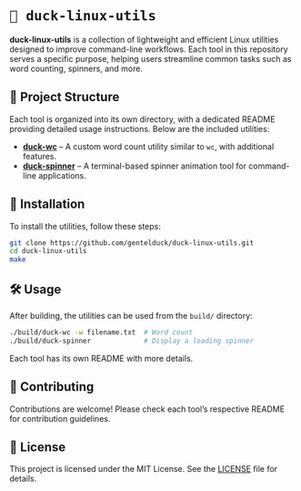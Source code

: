 # `🦆 duck-linux-utils`  

**duck-linux-utils** is a collection of lightweight and efficient Linux utilities designed to improve command-line workflows. Each tool in this repository serves a specific purpose, helping users streamline common tasks such as word counting, spinners, and more.  

## 📂 Project Structure  

Each tool is organized into its own directory, with a dedicated README providing detailed usage instructions. Below are the included utilities:  

- **[duck-wc](./@duck-wc/README.md)** – A custom word count utility similar to `wc`, with additional features.  
- **[duck-spinner](./@duck-spinner/README.md)** – A terminal-based spinner animation tool for command-line applications.  

## 🚀 Installation  

To install the utilities, follow these steps:  

```bash
git clone https://github.com/gentelduck/duck-linux-utils.git
cd duck-linux-utils
make
```

## 🛠️ Usage  

After building, the utilities can be used from the `build/` directory:  

```bash
./build/duck-wc -w filename.txt  # Word count
./build/duck-spinner             # Display a loading spinner
```

Each tool has its own README with more details.  

## 🤝 Contributing  

Contributions are welcome! Please check each tool’s respective README for contribution guidelines.  

## 📜 License  

This project is licensed under the MIT License. See the [LICENSE](LICENSE) file for details.  

